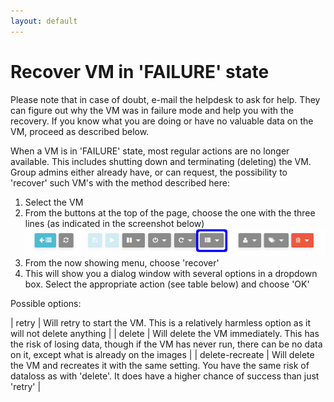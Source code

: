 ```yaml
---
layout: default
---
```


# Recover VM in 'FAILURE' state

Please note that in case of doubt, e-mail the helpdesk to ask for help. They can figure out why the VM was in failure mode and help you with the recovery. If you know what you are doing or have no valuable data on the VM, proceed as described below.

When a VM is in 'FAILURE' state, most regular actions are no longer available. This includes shutting down and terminating (deleting) the VM. Group admins either already have, or can request, the possibility to 'recover' such VM's with the method described here:

1. Select the VM
2. From the buttons at the top of the page, choose the one with the three lines (as indicated in the screenshot below)
 ![grub_menu](images/restorebutton.png)
3. From the now showing menu, choose 'recover'
4. This will show you a dialog window with several options in a dropdown box. Select the appropriate action (see table below) and choose 'OK'

Possible options:

| retry | Will retry to start the VM. This is a relatively harmless option as it will not delete anything |
| delete | Will delete the VM immediately. This has the risk of losing data, though if the VM has never run, there can be no data on it, except what is already on the images |
| delete-recreate | Will delete the VM and recreates it with the same setting. You have the same risk of dataloss as with 'delete'. It does have a higher chance of success than just 'retry' |

